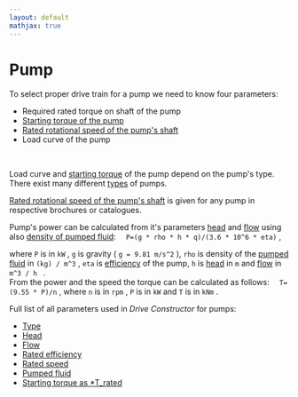 ```yaml
---
layout: default
mathjax: true
---
```

# Pump

To select proper drive train for a pump we need to know four parameters:

* Required rated torque on shaft of the pump
* [Starting torque of the pump](startingTorque.html)
* [Rated rotational speed of the pump's shaft](ratedSpeed.html)
* Load curve of the pump
<br>

Load curve and [starting torque](startingTorque.html) of the pump depend on the pump's type. There exist many different [types](type.html) of pumps. 
<br>

[Rated rotational speed of the pump's shaft](ratedSpeed.html) is given for any pump in respective  brochures or catalogues. 
<br>

Pump's power can be calculated from it's parameters [head](head.html) and [flow](flow.html) using also [density of pumped fluid](fluidDensity.html):
` 	P=(g * rho * h * q)/(3.6 * 10^6 * eta) ` ,

where ` P ` is in ` kW ` , ` g ` is gravity ( ` g = 9.81 m/s^2 ` ), ` rho ` is density of the [pumped fluid](fluidDensity.html) in ` (kg) / m^3 ` , ` eta ` is [efficiency](ratedEfficiency.html) of the pump,  ` h ` is [head](head.html) in ` m ` and [flow](flow.html) in ` m^3 / h  ` .
<br>
From the power and the speed the torque can be calculated as follows:
` 	T=(9.55 * P)/n ` ,
where ` n ` is in ` rpm ` , ` P ` is in ` kW ` and ` T ` is in ` kNm ` .
<br>

Full list of all parameters used in *Drive Constructor* for pumps:

* [Type](type.html)
* [Head](head.html)
* [Flow](flow.html)
* [Rated efficiency](ratedEfficiency.html)
* [Rated speed](ratedSpeed.html)
* [Pumped fluid](fluidDensity.html)
* [Starting torque as *T_rated](startingTorque.html)
